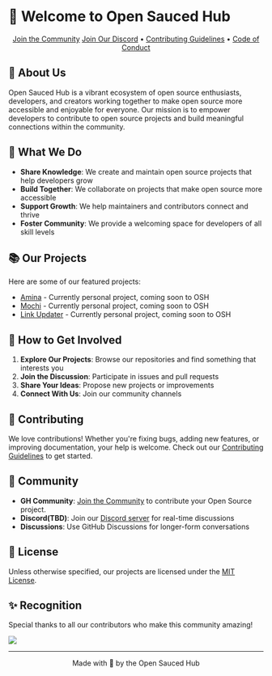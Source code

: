 # 🍕 Welcome to Open Sauced Hub

<div align="center">

[Join the Community](https://github.com/Open-Sauced-Hub/.github/issues/new?assignees=vixshan&labels=membership&template=membership.yml&title=Please+invite+me+to+Open+Sauced+Hub)
[Join Our Discord](https://discord.gg/uMgS9evnmv) •
[Contributing Guidelines](../.github/CONTRIBUTING.md) •
[Code of Conduct](../.github/CODE_OF_CONDUCT.md)

</div>

## 🌟 About Us

Open Sauced Hub is a vibrant ecosystem of open source enthusiasts, developers, and creators working
together to make open source more accessible and enjoyable for everyone. Our mission is to empower
developers to contribute to open source projects and build meaningful connections within the
community.

## 🚀 What We Do

- **Share Knowledge**: We create and maintain open source projects that help developers grow
- **Build Together**: We collaborate on projects that make open source more accessible
- **Support Growth**: We help maintainers and contributors connect and thrive
- **Foster Community**: We provide a welcoming space for developers of all skill levels

## 📚 Our Projects

Here are some of our featured projects:

- [Amina](https://github.com/vixshan/amina) - Currently personal project, coming soon to OSH
- [Mochi](https://github.com/vixshan/mochi) - Currently personal project, coming soon to OSH
- [Link Updater](link) - Currently personal project, coming soon to OSH

## 🤝 How to Get Involved

1. **Explore Our Projects**: Browse our repositories and find something that interests you
2. **Join the Discussion**: Participate in issues and pull requests
3. **Share Your Ideas**: Propose new projects or improvements
4. **Connect With Us**: Join our community channels

## 💝 Contributing

We love contributions! Whether you're fixing bugs, adding new features, or improving documentation,
your help is welcome. Check out our [Contributing Guidelines](../.github/CONTRIBUTING.md) to get
started.

## 📢 Community

- **GH Community**:
  [Join the Community](https://github.com/Open-Sauced-Hub/.github/issues/new?assignees=vixshan&labels=membership&template=membership.yml&title=Please+invite+me+to+Open+Sauced+Hub)
  to contribute your Open Source project.
- **Discord(TBD)**: Join our [Discord server](https://discord.gg/uMgS9evnmv) for real-time
  discussions
- **Discussions**: Use GitHub Discussions for longer-form conversations

## 📜 License

Unless otherwise specified, our projects are licensed under the [MIT License](./LICENSE).

## ✨ Recognition

Special thanks to all our contributors who make this community amazing!

<a href="https://github.com/open-sauced-community/contributors">
  <img src="https://contributors-img.web.app/image?repo=open-sauced-community/.github" />
</a>

---

<div align="center">
  Made with 🍕 by the Open Sauced Hub
</div>
